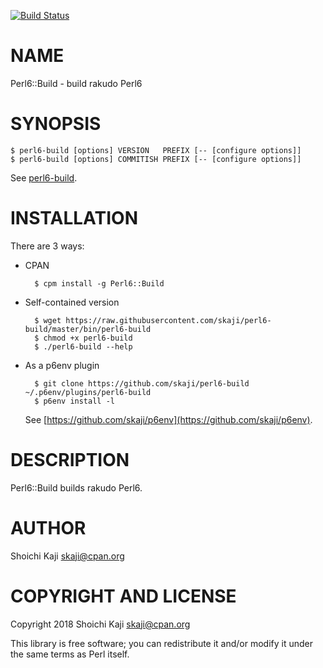 [![Build Status](https://travis-ci.com/skaji/perl6-build.svg?branch=master)](https://travis-ci.com/skaji/perl6-build)

# NAME

Perl6::Build - build rakudo Perl6

# SYNOPSIS

    $ perl6-build [options] VERSION   PREFIX [-- [configure options]]
    $ perl6-build [options] COMMITISH PREFIX [-- [configure options]]

See [perl6-build](https://metacpan.org/pod/distribution/Perl6-Build/script/perl6-build).

# INSTALLATION

There are 3 ways:

- CPAN

        $ cpm install -g Perl6::Build

- Self-contained version

        $ wget https://raw.githubusercontent.com/skaji/perl6-build/master/bin/perl6-build
        $ chmod +x perl6-build
        $ ./perl6-build --help

- As a p6env plugin

        $ git clone https://github.com/skaji/perl6-build ~/.p6env/plugins/perl6-build
        $ p6env install -l

    See [https://github.com/skaji/p6env](https://github.com/skaji/p6env).

# DESCRIPTION

Perl6::Build builds rakudo Perl6.

# AUTHOR

Shoichi Kaji <skaji@cpan.org>

# COPYRIGHT AND LICENSE

Copyright 2018 Shoichi Kaji <skaji@cpan.org>

This library is free software; you can redistribute it and/or modify
it under the same terms as Perl itself.
